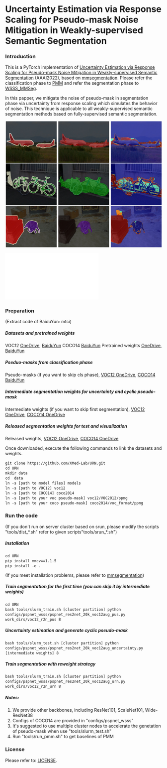# Uncertainty Estimation via Response Scaling for Pseudo-mask Noise Mitigation in Weakly-supervised Semantic Segmentation

### Introduction

This is a PyTorch implementation of [Uncertainty Estimation via Response Scaling for Pseudo-mask Noise Mitigation in Weakly-supervised Semantic Segmentation](https://arxiv.org/pdf/2108.12995.pdf) (AAAI2022), based on [mmsegmentation](https://github.com/open-mmlab/mmsegmentation). Please refer the classification phase to [PMM](https://github.com/Eli-YiLi/PMM) and refer the segmentation phase to [WSSS_MMSeg](https://github.com/Eli-YiLi/WSSS_MMSeg).

In this papper, we mitigate the noise of pseudo-mask in segmentation phase via uncertainty from response scaling which simulates the behavior of noise. This technique is applicable to all weakly-supervised semantic segmentation methods based on fully-supervised semantic segmentation.

![uncertainty visualization](resources/uncertainty_vis.png)

![framework visualization](resources/process.pdf)

### Preparation
(Extract code of BaiduYun: mtci)
##### Datasets and pretrained weights
VOC12 [OneDrive](https://1drv.ms/f/s!Agn5nXKXMkK5aigB0g238YxuTxs), [BaiduYun](https://pan.baidu.com/s/1GL3zXZuapuXmH9E7Xy8-Fg)
COCO14 [BaiduYun](https://pan.baidu.com/s/1GL3zXZuapuXmH9E7Xy8-Fg)
Pretrained weights [OneDrive](https://1drv.ms/f/s!Agn5nXKXMkK5aigB0g238YxuTxs), [BaiduYun](https://pan.baidu.com/s/1GL3zXZuapuXmH9E7Xy8-Fg)
##### Pseduo-masks from classification phase
Pseudo-masks (if you want to skip cls phase), [VOC12 OneDrive](https://onedrive.live.com/?authkey=%21ACgB0g238YxuTxs&cid=B9423297729DF909&id=B9423297729DF909%21110&parId=B9423297729DF909%21109&o=OneUp), [COCO14 BaiduYun](https://pan.baidu.com/s/1GL3zXZuapuXmH9E7Xy8-Fg)
##### Intermediate segmentation weights for uncertainty and cyclic pseudo-mask
Intermediate weights (if you want to skip first segmentation), [VOC12 OneDrive](), [COCO14 OneDrive]()
##### Released segmentation weights for test and visualization
Released weights, [VOC12 OneDrive](), [COCO14 OneDrive]()

Once downloaded, execute the following commands to link the datasets and weights.

    git clone https://github.com/XMed-Lab/URN.git
    cd URN
    mkdir data
    cd  data
    ln -s [path to model files] models
    ln -s [path to VOC12] voc12
    ln -s [path to COCO14] coco2014
    ln -s [path to your voc pseudo-mask] voc12/VOC2012/ppmg
    ln -s [path to your coco pseudo-mask] coco2014/voc_format/ppmg

### Run the code
(If you don't run on server cluster based on srun, please modify the scripts "tools/dist_\*.sh" refer to given scripts"tools/srun_\*.sh")

##### Installation
    cd URN
    pip install mmcv==1.1.5
    pip install -e .
(If you meet installation problems, please refer to [mmsegmentation](https://github.com/open-mmlab/mmsegmentation/blob/master/docs/get_started.md#installation))

##### Train segmentation for the first time (you can skip it by intermediate weights)
    cd URN
    bash tools/slurm_train.sh [cluster partition] python configs/pspnet_wsss/pspnet_res2net_20k_voc12aug_pus.py work_dirs/voc12_r2n_pus 8

##### Uncertainty estimation and generate cyclic pseudo-mask
    bash tools/slurm_test.sh [cluster partition] python configs/pspnet_wsss/pspnet_res2net_20k_voc12aug_uncertainty.py [intermediate weights] 8
    
##### Train segmentation with reweight strategy
    bash tools/slurm_train.sh [cluster partition] python configs/pspnet_wsss/pspnet_res2net_20k_voc12aug_urn.py work_dirs/voc12_r2n_urn 8

##### Notes:
1. We provide other backbones, including ResNet101, ScaleNet101, Wide-ResNet38
2. Configs of COCO14 are provided in "configs/pspnet_wsss"
3. It's suggested to use multiple cluster nodes to accelerate the genetation of pseudo-mask when use "tools/slurm_test.sh"
4. Run "tools/run_pmm.sh" to get baselines of PMM

### License
Please refer to: [LICENSE](LICENSE).
